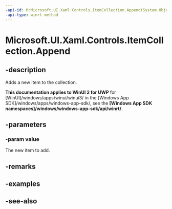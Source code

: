 ```yaml
---
-api-id: M:Microsoft.UI.Xaml.Controls.ItemCollection.Append(System.Object)
-api-type: winrt method
---
```


<!-- Method syntax
public void Append(System.Object value)
-->

# Microsoft.UI.Xaml.Controls.ItemCollection.Append

## -description
Adds a new item to the collection.

**This documentation applies to WinUI 2 for UWP** for [WinUI]/windows/apps/winui/winui3/ in the [Windows App SDK]/windows/apps/windows-app-sdk/, see the **[Windows App SDK namespaces]/windows/windows-app-sdk/api/winrt/**.

## -parameters
### -param value
The new item to add.

## -remarks

## -examples

## -see-also
